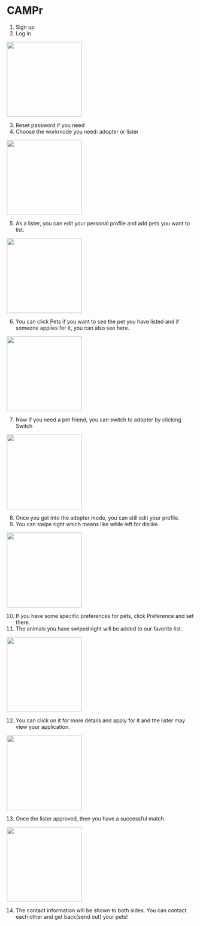 # CAMPr
1. Sign up
2. Log in
<img src="https://firebasestorage.googleapis.com/v0/b/campr-e847b.appspot.com/o/screen_samples%2Flogin.png?alt=media&token=00559922-6372-4c3b-b2d2-373e5908a39e" width="200">  

3. Reset password if you need 
4. Choose the workmode you need: adopter or lister
<img src="https://firebasestorage.googleapis.com/v0/b/campr-e847b.appspot.com/o/screen_samples%2Fworkmode.png?alt=media&token=fece8afc-20d2-4578-a6fd-8215a1379933" width="200">

5. As a lister, you can edit your personal profile and add pets you want to list.
<img src = "https://firebasestorage.googleapis.com/v0/b/campr-e847b.appspot.com/o/screen_samples%2Faddpet.png?alt=media&token=0e9abc4b-e26c-493e-8846-621803204b07" width="200">

6. You can click Pets if you want to see the pet you have listed and if someone applies for it, you can also see here.
<img src="https://firebasestorage.googleapis.com/v0/b/campr-e847b.appspot.com/o/screen_samples%2Fpotentialadopter.png?alt=media&token=dbc17dd7-8a71-477a-8178-3593c004b750" width="200">

7. Now if you need a pet friend, you can switch to adopter by clicking Switch
<img src = "https://firebasestorage.googleapis.com/v0/b/campr-e847b.appspot.com/o/screen_samples%2Flister2.png?alt=media&token=bf078c43-1914-4da8-982c-ce86fd1d8630" width="200">

8. Once you get into the adopter mode, you can still edit your profile.
9. You can swipe right which means like while left for dislike.
<img src = "https://firebasestorage.googleapis.com/v0/b/campr-e847b.appspot.com/o/screen_samples%2Fcardswipe.png?alt=media&token=c4bd1294-b0ef-4ce5-99d8-576970346feb" width="200">

10. If you have some specific preferences for pets, click Preference and set there.
11. The animals you have swiped right will be added to our favorite list.
<img src="https://firebasestorage.googleapis.com/v0/b/campr-e847b.appspot.com/o/screen_samples%2Ffavoritelist.png?alt=media&token=be8b399e-f753-4879-8dfb-5306f804d655" width="200">

12. You can click on it for more details and apply for it and the lister may view your application.
<img src="https://firebasestorage.googleapis.com/v0/b/campr-e847b.appspot.com/o/screen_samples%2Fviewapplication.png?alt=media&token=73614ebf-06a3-4cc1-b634-7a285cbab304" width="200px">

13. Once the lister approved, then you have a successful match.
<img src="https://firebasestorage.googleapis.com/v0/b/campr-e847b.appspot.com/o/screen_samples%2Fapprovedview.png?alt=media&token=95071463-85c7-412b-b0c5-ab44de609fec" width="200">

14. The contact information will be shown to both sides. You can contact each other and get back(send out) your pets!


